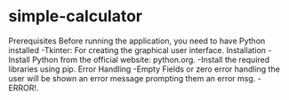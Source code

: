 # simple-calculator

Prerequisites Before running the application, you need to have Python installed
-Tkinter: For creating the graphical user interface. 
Installation -Install Python from the official website: python.org. -Install the required libraries using pip.
Error Handling -Empty Fields or zero error handling  the user will be shown an error message prompting them an error msg. -ERROR!.
